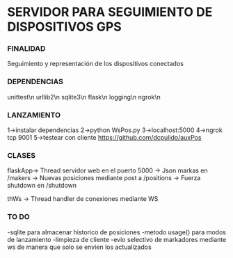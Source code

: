 <h1>SERVIDOR PARA SEGUIMIENTO DE DISPOSITIVOS GPS</h1>

<h3>FINALIDAD</h3>
Seguimiento y representación de los dispositivos conectados

<h3>DEPENDENCIAS</h3>

unittest\n
urllib2\n
sqlite3\n
flask\n
logging\n
ngrok\n

<h3>LANZAMIENTO</h3>

1->instalar dependencias
2->python WsPos.py
3->localhost:5000
4->ngrok tcp 9001
5->testear con cliente https://github.com/dcpulido/auxPos

<h3>CLASES</h3>
flaskApp-> Thread servidor web en el puerto 5000
		-> Json markas en /makers
		-> Nuevas posiciones mediante post a /positions
		-> Fuerza shutdown en /shutdown

thWs	-> Thread handler de conexiones mediante WS

<h3>TO DO</h3>

-sqlite para almacenar historico de posiciones 
-metodo usage() para modos de lanzamiento
-limpieza de cliente
-evio selectivo de markadores mediante ws de manera que solo se envien los actualizados


